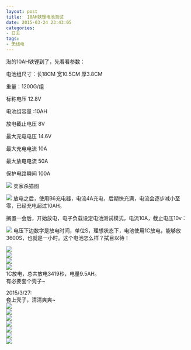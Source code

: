 ```yaml
---
layout: post
title: 	10AH铁锂电池测试
date: 2015-03-24 23:43:05
categories:
- 日志
tags:
- 无线电
---
```


淘的10AH铁锂到了，先看看参数：    

电池组尺寸：长18CM 宽10.5CM 厚3.8CM      

重量：1200G/组

标称电压 12.8V

电池组容量 :10AH

放电截止电压 8V

最大充电电压 14.6V

最大充电电流 10A

最大放电电流 50A

保护电路瞬间 100A

![](http://i1328.photobucket.com/albums/w532/xwlogic/_zpssotiozm7.jpg)
卖家杀猫图    

![](http://i1328.photobucket.com/albums/w532/xwlogic/IMG_20150323_212053936_zpsd0kavhcn.jpg)
放电之后，使用B6充电器，电流4A充电，后期快充满，电流会逐步减小至零，已经充电超过10AH。   

搁置一会后，开始放电，电子负载设定电池测试模式，电流10A，截止电压10v：

![](http://i1328.photobucket.com/albums/w532/xwlogic/IMG_20150323_213525577_zpsjgn6ugmr.jpg)
电压下边数字是放电时间，单位S，理想状态下，电池使用1C放电，能够放3600S，也就是一小时。这个电池怎么样？拭目以待！    

![](http://i1328.photobucket.com/albums/w532/xwlogic/IMG_20150323_215116794_zpslvmekun7.jpg)    
![](http://i1328.photobucket.com/albums/w532/xwlogic/IMG_20150323_221242047_zpsl5tdmyzn.jpg)    
![](http://i1328.photobucket.com/albums/w532/xwlogic/IMG_20150323_222724326_zpsynxczfgj.jpg)    
![](http://i1328.photobucket.com/albums/w532/xwlogic/IMG_20150323_223220223_zps5tn4hfhs.jpg)     
1C放电，总共放电3419秒，电量9.5AH。    
有必要套个壳子~    

2015/3/27:    
套上壳子，清清爽爽~    
![](http://i1328.photobucket.com/albums/w532/xwlogic/IMG_20150327_104605940_zpsvojljzkl.jpg)    
![](http://i1328.photobucket.com/albums/w532/xwlogic/IMG_20150327_104614874_zpsswoihnuq.jpg)    
![](http://i1328.photobucket.com/albums/w532/xwlogic/IMG_20150327_104831790_HDR_zpsvfjyi5ie.jpg)    
![](http://i1328.photobucket.com/albums/w532/xwlogic/IMG_20150327_104838775_HDR_zpsnl4dvv2n.jpg)     
![](http://i1328.photobucket.com/albums/w532/xwlogic/IMG_20150327_104846975_HDR_zps1o5d68ep.jpg)    
![](http://i1328.photobucket.com/albums/w532/xwlogic/IMG_20150327_104901600_zps0u3ezpmq.jpg)    
![](http://i1328.photobucket.com/albums/w532/xwlogic/IMG_20150327_105216388_zpsn9zjltv3.jpg)
